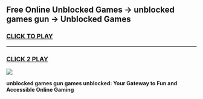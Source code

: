 
## Free Online Unblocked Games → unblocked games gun → Unblocked Games
<h3>
<a href="https://premium.freeplayer.one?title=unblocked_games_gun&ref=21F">CLICK TO PLAY</a></h3>
<hr>

<h3>
<a href="https://premium.freeplayer.one?title=unblocked_games_gun&ref=21F">CLICK 2 PLAY</a>
  
</h3>

<a href="https://premium.freeplayer.one?title=unblocked_games_gun&ref=21F/"><img src="https://clearcache.store/games.png"></a>


**unblocked games gun games unblocked: Your Gateway to Fun and Accessible Online Gaming**
